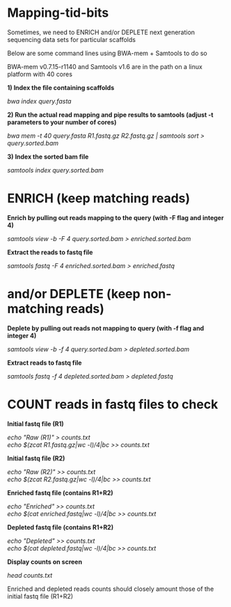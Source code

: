 # Mapping-tid-bits

Sometimes, we need to ENRICH and/or DEPLETE next generation sequencing data sets for particular scaffolds<br/>

Below are some command lines using BWA-mem + Samtools to do so<br/>

BWA-mem v0.7.15-r1140 and Samtools v1.6 are in the path on a linux platform with 40 cores<br/>

**1) Index the file containing scaffolds**

*bwa index query.fasta*

**2) Run the actual read mapping and pipe results to samtools (adjust -t parameters to your number of cores)**

*bwa mem -t 40 query.fasta R1.fastq.gz R2.fastq.gz | samtools sort > query.sorted.bam*

**3) Index the sorted bam file**

*samtools index query.sorted.bam*

# ENRICH (keep matching reads)
**Enrich by pulling out reads mapping to the query (with -F flag and integer 4)**

*samtools view -b -F 4 query.sorted.bam > enriched.sorted.bam*

**Extract the reads to fastq file**

*samtools fastq -F 4 enriched.sorted.bam > enriched.fastq*

# and/or DEPLETE (keep non-matching reads)
**Deplete by pulling out reads not mapping to query (with -f flag and integer 4)**

*samtools view -b -f 4 query.sorted.bam > depleted.sorted.bam*

**Extract reads to fastq file**

*samtools fastq -f 4 depleted.sorted.bam > depleted.fastq*

# COUNT reads in fastq files to check
**Initial fastq file (R1)**<br/>

*echo "Raw (R1)" > counts.txt*<br/>
*echo $(zcat R1.fastq.gz|wc -l)/4|bc >> counts.txt*<br/>

**Initial fastq file (R2)**<br/>

*echo "Raw (R2)" >> counts.txt*<br/>
*echo $(zcat R2.fastq.gz|wc -l)/4|bc >> counts.txt*<br/>

**Enriched fastq file (contains R1+R2)**<br/>

*echo "Enriched" >> counts.txt*<br/>
*echo $(cat enriched.fastq|wc -l)/4|bc >> counts.txt*<br/>

**Depleted fastq file (contains R1+R2)**<br/>

*echo "Depleted" >> counts.txt*<br/>
*echo $(cat depleted.fastq|wc -l)/4|bc >> counts.txt*<br/>

**Display counts on screen**<br/>

*head counts.txt*<br/>

Enriched and depleted reads counts should closely amount those of the initial fastq file (R1+R2)




